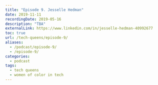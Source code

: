 ```yaml
---
title: "Episode 9. Jesselle Hedman"
date: 2019-11-11
recordingDate: 2019-05-16
description: "TBA"
externalLink: https://www.linkedin.com/in/jesselle-hedman-40992677
toc: true
url: /tech-queens/episode-9/
aliases:
  - /podcast/episode-9/
  - /episode-9/
categories:
  - podcast
tags:
  - tech queens
  - women of color in tech
---
```

